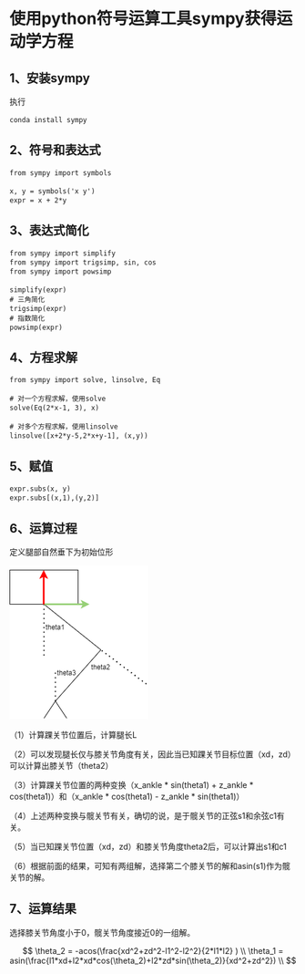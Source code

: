 # 使用python符号运算工具sympy获得运动学方程



## 1、安装sympy

执行

```
conda install sympy
```



## 2、符号和表达式

```
from sympy import symbols

x, y = symbols('x y')
expr = x + 2*y
```



## 3、表达式简化

```
from sympy import simplify
from sympy import trigsimp, sin, cos
from sympy import powsimp

simplify(expr)
# 三角简化
trigsimp(expr)
# 指数简化
powsimp(expr)
```



## 4、方程求解

```
from sympy import solve, linsolve, Eq

# 对一个方程求解，使用solve
solve(Eq(2*x-1, 3), x)

# 对多个方程求解，使用linsolve
linsolve([x+2*y-5,2*x+y-1], (x,y))
```



## 5、赋值

```
expr.subs(x, y)
expr.subs[(x,1),(y,2)]
```



## 6、运算过程



定义腿部自然垂下为初始位形

![](.\images\kinematic.png)





（1）计算踝关节位置后，计算腿长L

（2）可以发现腿长仅与膝关节角度有关，因此当已知踝关节目标位置（xd，zd）可以计算出膝关节（theta2）

（3）计算踝关节位置的两种变换（x_ankle * sin(theta1) + z_ankle * cos(theta1)）和（x_ankle * cos(theta1) - z_ankle * sin(theta1)）

（4）上述两种变换与髋关节有关，确切的说，是于髋关节的正弦s1和余弦c1有关。

（5）当已知踝关节位置（xd，zd）和膝关节角度theta2后，可以计算出s1和c1



（6）根据前面的结果，可知有两组解，选择第二个膝关节的解和asin(s1)作为髋关节的解。



## 7、运算结果

选择膝关节角度小于0，髋关节角度接近0的一组解。

$$
\theta_2 = -acos(\frac{xd^2+zd^2-l1^2-l2^2}{2*l1*l2} )
\\
\theta_1 = asin(\frac{l1*xd+l2*xd*cos(\theta_2)+l2*zd*sin(\theta_2)}{xd^2+zd^2})
\\
$$




